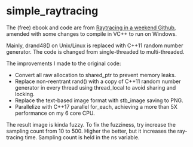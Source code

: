# simple_raytracing

The (free) ebook and code are from [Raytracing in a weekend Github](https://github.com/RayTracing/InOneWeekend), amended with some changes to compile in VC++ to run on Windows.

Mainly, drand48() on Unix/Linux is replaced with C++11 random number generator. The code is changed from single-threaded to multi-threaded.

The improvements I made to the original code:

* Convert all raw allocation to shared_ptr to prevent memory leaks.
* Replace non-reentrant rand() with a copy of C++11 random number generator in every thread using thread_local to avoid sharing and locking.
* Replace the text-based image format with stb_image saving to PNG.
* Parallelize with C++17 parallel for_each, achieving a more than 5X performance on my 6 core CPU.

The result image is kinda fuzzy. To fix the fuzziness, try increase the sampling count from 10 to 500. Higher the better, but it increases the ray-tracing time. Sampling count is held in the ns variable.

